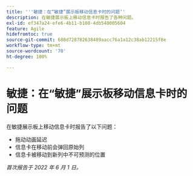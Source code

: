 ```yaml
---
title: '''敏捷：在“敏捷”展示板移动信息卡时的问题‘'
description: 在敏捷展示板上移动信息卡时报告了各种问题。
exl-id: ef347a24-efe6-4b11-b108-4db540005604
feature: Agile
hidefromtoc: true
source-git-commit: 688d728782638489aacc76a1a12c38ab12215f8e
workflow-type: tm+mt
source-wordcount: '70'
ht-degree: 100%

---
```


# 敏捷：在“敏捷”展示板移动信息卡时的问题

<!--Valid issue, won't fix-->

在敏捷展示板上移动信息卡时报告了以下问题：

* 拖动动画延迟
* 信息卡在移动前会弹回原始列
* 信息卡被移动到新列中不可预测的位置

_首次报告于 2022 年 6 月 1 日。_
